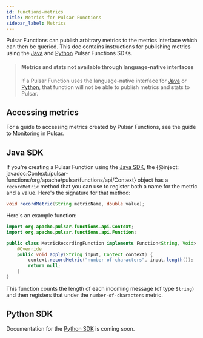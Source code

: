 ```yaml
---
id: functions-metrics
title: Metrics for Pulsar Functions
sidebar_label: Metrics
---
```


Pulsar Functions can publish arbitrary metrics to the metrics interface which can then be queried. This doc contains instructions for publishing metrics using the [Java](#java-sdk) and [Python](#python-sdk) Pulsar Functions SDKs.

> #### Metrics and stats not available through language-native interfaces
> If a Pulsar Function uses the language-native interface for [Java](functions-api.md#java-native-functions) or [Python](#python-native-functions), that function will not be able to publish metrics and stats to Pulsar.

## Accessing metrics

For a guide to accessing metrics created by Pulsar Functions, see the guide to [Monitoring](deploy-monitoring.md) in Pulsar.

## Java SDK

If you're creating a Pulsar Function using the [Java SDK](functions-api.md#java-sdk-functions), the {@inject: javadoc:Context:/pulsar-functions/org/apache/pulsar/functions/api/Context} object has a `recordMetric` method that you can use to register both a name for the metric and a value. Here's the signature for that method:

```java
void recordMetric(String metricName, double value);
```

Here's an example function:

```java
import org.apache.pulsar.functions.api.Context;
import org.apache.pulsar.functions.api.Function;

public class MetricRecordingFunction implements Function<String, Void> {
    @Override
    public void apply(String input, Context context) {
        context.recordMetric("number-of-characters", input.length());
        return null;
    }
}
```

This function counts the length of each incoming message (of type `String`) and then registers that under the `number-of-characters` metric.

## Python SDK

Documentation for the [Python SDK](functions-api.md#python-sdk-functions) is coming soon.
